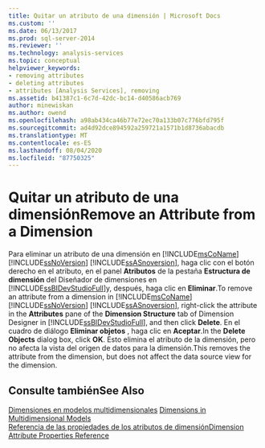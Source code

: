```yaml
---
title: Quitar un atributo de una dimensión | Microsoft Docs
ms.custom: ''
ms.date: 06/13/2017
ms.prod: sql-server-2014
ms.reviewer: ''
ms.technology: analysis-services
ms.topic: conceptual
helpviewer_keywords:
- removing attributes
- deleting attributes
- attributes [Analysis Services], removing
ms.assetid: b41387c1-6c7d-42dc-bc14-d40586acb769
author: minewiskan
ms.author: owend
ms.openlocfilehash: a98ab434ca46b77e72ec70a133b07c776bfd795f
ms.sourcegitcommit: ad4d92dce894592a259721a1571b1d8736abacdb
ms.translationtype: MT
ms.contentlocale: es-ES
ms.lasthandoff: 08/04/2020
ms.locfileid: "87750325"
---
```

# <a name="remove-an-attribute-from-a-dimension"></a><span data-ttu-id="fa83d-102">Quitar un atributo de una dimensión</span><span class="sxs-lookup"><span data-stu-id="fa83d-102">Remove an Attribute from a Dimension</span></span>
  <span data-ttu-id="fa83d-103">Para eliminar un atributo de una dimensión en [!INCLUDE[msCoName](../../includes/msconame-md.md)] [!INCLUDE[ssNoVersion](../../includes/ssnoversion-md.md)] [!INCLUDE[ssASnoversion](../../includes/ssasnoversion-md.md)], haga clic con el botón derecho en el atributo, en el panel **Atributos** de la pestaña **Estructura de dimensión** del Diseñador de dimensiones en [!INCLUDE[ssBIDevStudioFull](../../includes/ssbidevstudiofull-md.md)]y, después, haga clic en **Eliminar**.</span><span class="sxs-lookup"><span data-stu-id="fa83d-103">To remove an attribute from a dimension in [!INCLUDE[msCoName](../../includes/msconame-md.md)] [!INCLUDE[ssNoVersion](../../includes/ssnoversion-md.md)] [!INCLUDE[ssASnoversion](../../includes/ssasnoversion-md.md)], right-click the attribute in the **Attributes** pane of the **Dimension Structure** tab of Dimension Designer in [!INCLUDE[ssBIDevStudioFull](../../includes/ssbidevstudiofull-md.md)], and then click **Delete**.</span></span> <span data-ttu-id="fa83d-104">En el cuadro de diálogo **Eliminar objetos** , haga clic en **Aceptar**.</span><span class="sxs-lookup"><span data-stu-id="fa83d-104">In the **Delete Objects** dialog box, click **OK**.</span></span> <span data-ttu-id="fa83d-105">Esto elimina el atributo de la dimensión, pero no afecta la vista del origen de datos para la dimensión.</span><span class="sxs-lookup"><span data-stu-id="fa83d-105">This removes the attribute from the dimension, but does not affect the data source view for the dimension.</span></span>  
  
## <a name="see-also"></a><span data-ttu-id="fa83d-106">Consulte también</span><span class="sxs-lookup"><span data-stu-id="fa83d-106">See Also</span></span>  
 <span data-ttu-id="fa83d-107">[Dimensiones en modelos multidimensionales](dimensions-in-multidimensional-models.md) </span><span class="sxs-lookup"><span data-stu-id="fa83d-107">[Dimensions in Multidimensional Models](dimensions-in-multidimensional-models.md) </span></span>  
 [<span data-ttu-id="fa83d-108">Referencia de las propiedades de los atributos de dimensión</span><span class="sxs-lookup"><span data-stu-id="fa83d-108">Dimension Attribute Properties Reference</span></span>](dimension-attribute-properties-reference.md)  
  
  
